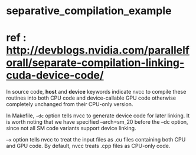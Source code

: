 # separative_compilation_example
# ref : http://devblogs.nvidia.com/parallelforall/separate-compilation-linking-cuda-device-code/

In source code, __host__ and __device__ keywords indicate nvcc to compile these
routines into both CPU code and device-callable GPU code otherwise completely
unchanged from their CPU-only version.

In Makefile, `-dc` option tells nvcc to generate device code for later linking.
It is worth noting that we have specified –arch=sm_20 before the –dc option,
since not all SM code variants support device linking.

`–x` option tells nvcc to treat the input files as .cu files containing both
CPU and GPU code. By default, nvcc treats .cpp files as CPU-only code. 
